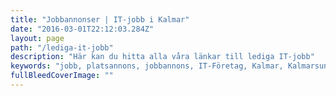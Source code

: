 ```yaml
---
title: "Jobbannonser | IT-jobb i Kalmar"
date: "2016-03-01T22:12:03.284Z"
layout: page
path: "/lediga-it-jobb"
description: "Här kan du hitta alla våra länkar till lediga IT-jobb"
keywords: "jobb, platsannons, jobbannons, IT-Företag, Kalmar, Kalmarsundsregionen"
fullBleedCoverImage: ""
---
```


<job-listings></job-listings>

